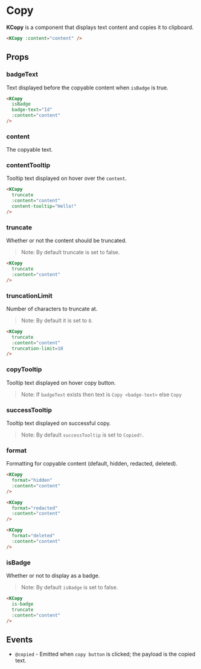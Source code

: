 # Copy

**KCopy** is a component that displays text content and copies it to clipboard.

<KCopy :content="content" />

```html
<KCopy :content="content" />
```

## Props

### badgeText

Text displayed before the copyable content when `isBadge` is true.

<KCopy
  isBadge
  badge-text="Id"
  :content="content"
/>

```html
<KCopy
  isBadge
  badge-text="Id"
  :content="content"
/>
```

### content

The copyable text.

### contentTooltip

Tooltip text displayed on hover over the `content`.

<KCopy
  truncate
  :content="content"
  content-tooltip="Hello!"
/>

```html
<KCopy
  truncate
  :content="content"
  content-tooltip="Hello!"
/>
```

### truncate

Whether or not the content should be truncated.
> Note: By default truncate is set to false.

<KCopy
  truncate
  :content="content"
/>

```html
<KCopy
  truncate
  :content="content"
/>
```

### truncationLimit

Number of characters to truncate at.
> Note: By default it is set to `8`.

<KCopy
  truncate
  :content="content"
  truncation-limit=10
/>

```html
<KCopy
  truncate
  :content="content"
  truncation-limit=10
/>
```

### copyTooltip

Tooltip text displayed on hover copy button. 
> Note: If `badgeText` exists then text is `Copy <badge-text>` else `Copy`


### successTooltip

Tooltip text displayed on successful copy.
> Note: By default `successTooltip` is set to `Copied!`.

### format

Formatting for copyable content (default, hidden, redacted, deleted).

<KCopy
  format="hidden"
  :content="content"
/>

```html
<KCopy
  format="hidden"
  :content="content"
/>
```

<KCopy
  format="redacted"
  :content="content"
/>

```html
<KCopy
  format="redacted"
  :content="content"
/>
```

<KCopy
  format="deleted"
  :content="content"
/>

```html
<KCopy
  format="deleted"
  :content="content"
/>
```

### isBadge

Whether or not to display as a badge.
> Note: By default `isBadge` is set to false.

<KCopy
  is-badge
  :content="content"
/>

```html
<KCopy
  is-badge
  truncate
  :content="content"
/>
```

## Events

- `@copied` -  Emitted when `copy button` is clicked; the payload is the copied text.

<script setup lang="ts">
const content = '12345-6789-ABCD-EFGH-PQRSTUV-WXYZ'
</script>